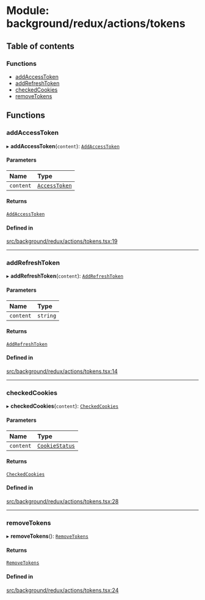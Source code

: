 # Module: background/redux/actions/tokens

## Table of contents

### Functions

- [addAccessToken](../wiki/background.redux.actions.tokens#addaccesstoken)
- [addRefreshToken](../wiki/background.redux.actions.tokens#addrefreshtoken)
- [checkedCookies](../wiki/background.redux.actions.tokens#checkedcookies)
- [removeTokens](../wiki/background.redux.actions.tokens#removetokens)

## Functions

### addAccessToken

▸ **addAccessToken**(`content`): [`AddAccessToken`](../wiki/background.redux.actions.tokenTypes.AddAccessToken)

#### Parameters

| Name | Type |
| :------ | :------ |
| `content` | [`AccessToken`](../wiki/background.redux.actions.tokenTypes.AccessToken) |

#### Returns

[`AddAccessToken`](../wiki/background.redux.actions.tokenTypes.AddAccessToken)

#### Defined in

[src/background/redux/actions/tokens.tsx:19](https://github.com/ExperimentsByFileFighter/WebApp-PoC-technical-Documentation/blob/5171d3e/src/background/redux/actions/tokens.tsx#L19)

___

### addRefreshToken

▸ **addRefreshToken**(`content`): [`AddRefreshToken`](../wiki/background.redux.actions.tokenTypes.AddRefreshToken)

#### Parameters

| Name | Type |
| :------ | :------ |
| `content` | `string` |

#### Returns

[`AddRefreshToken`](../wiki/background.redux.actions.tokenTypes.AddRefreshToken)

#### Defined in

[src/background/redux/actions/tokens.tsx:14](https://github.com/ExperimentsByFileFighter/WebApp-PoC-technical-Documentation/blob/5171d3e/src/background/redux/actions/tokens.tsx#L14)

___

### checkedCookies

▸ **checkedCookies**(`content`): [`CheckedCookies`](../wiki/background.redux.actions.tokenTypes.CheckedCookies)

#### Parameters

| Name | Type |
| :------ | :------ |
| `content` | [`CookieStatus`](../wiki/background.redux.actions.tokenTypes.CookieStatus) |

#### Returns

[`CheckedCookies`](../wiki/background.redux.actions.tokenTypes.CheckedCookies)

#### Defined in

[src/background/redux/actions/tokens.tsx:28](https://github.com/ExperimentsByFileFighter/WebApp-PoC-technical-Documentation/blob/5171d3e/src/background/redux/actions/tokens.tsx#L28)

___

### removeTokens

▸ **removeTokens**(): [`RemoveTokens`](../wiki/background.redux.actions.tokenTypes.RemoveTokens)

#### Returns

[`RemoveTokens`](../wiki/background.redux.actions.tokenTypes.RemoveTokens)

#### Defined in

[src/background/redux/actions/tokens.tsx:24](https://github.com/ExperimentsByFileFighter/WebApp-PoC-technical-Documentation/blob/5171d3e/src/background/redux/actions/tokens.tsx#L24)
